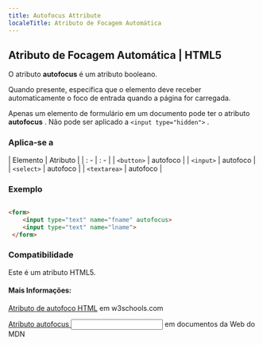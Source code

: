 ```yaml
---
title: Autofocus Attribute
localeTitle: Atributo de Focagem Automática
---
```

## Atributo de Focagem Automática | HTML5

O atributo **autofocus** é um atributo booleano.

Quando presente, especifica que o elemento deve receber automaticamente o foco de entrada quando a página for carregada.

Apenas um elemento de formulário em um documento pode ter o atributo **autofocus** . Não pode ser aplicado a `<input type="hidden">` .

### Aplica-se a

| Elemento | Atributo | | : - | : - | | `<button>` | autofoco | | `<input>` | autofoco | | `<select>` | autofoco | | `<textarea>` | autofoco |

### Exemplo

```html

<form> 
    <input type="text" name="fname" autofocus> 
    <input type="text" name="lname"> 
 </form> 
```

### Compatibilidade

Este é um atributo HTML5.

#### Mais Informações:

[Atributo de autofoco HTML](https://www.w3schools.com/tags/att_autofocus.asp) em w3schools.com

[Atributo autofocus <input>](https://developer.mozilla.org/en-US/docs/Web/HTML/Element/input) em documentos da Web do MDN